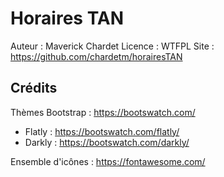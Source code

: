 # Horaires TAN

Auteur : Maverick Chardet
Licence : WTFPL
Site : https://github.com/chardetm/horairesTAN

## Crédits

Thèmes Bootstrap : https://bootswatch.com/
- Flatly : https://bootswatch.com/flatly/
- Darkly : https://bootswatch.com/darkly/

Ensemble d'icônes : https://fontawesome.com/
